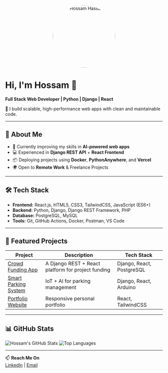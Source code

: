 <p align="center">
  <img src="https://github.com/hossamkoky599/Portfolio-/blob/main/assets/images/crop-me.jpg" alt="Hossam Hassan" width="200" style="border-radius: 50%;" />
</p>

# Hi, I'm Hossam 👋  
**Full Stack Web Developer | Python | Django | React**

🚀 I build scalable, high-performance web apps with clean and maintainable code.

---

## 🔹 About Me
- 🌱 Currently improving my skills in **AI-powered web apps**
- 💻 Experienced in **Django REST API** + **React Frontend**
- 📦 Deploying projects using **Docker**, **PythonAnywhere**, and **Vercel**
- 🌍 Open to **Remote Work** & Freelance Projects

---

## 🛠 Tech Stack
- **Frontend:** React.js, HTML5, CSS3, TailwindCSS, JavaScript (ES6+)
- **Backend:** Python, Django, Django REST Framework, PHP
- **Database:** PostgreSQL, MySQL
- **Tools:** Git, GitHub Actions, Docker, Postman, VS Code

---

## 📌 Featured Projects
| Project | Description | Tech Stack |
|---------|-------------|------------|
| [Crowd Funding App](https://github.com/hossamkoky599/Crowd-Funding-Django) | A Django REST + React platform for project funding | Django, React, PostgreSQL |
| [Smart Parking System](https://github.com/hossamkoky599/Smart-Parking-System) | IoT + AI for parking management | Django, React, Arduino |
| [Portfolio Website](https://github.com/hossamkoky599/Portfolio-) | Responsive personal portfolio | React, TailwindCSS |

---

## 📊 GitHub Stats
![Hossam's GitHub Stats](https://github-readme-stats.vercel.app/api?username=hossamkoky599&show_icons=true&theme=tokyonight)
![Top Languages](https://github-readme-stats.vercel.app/api/top-langs/?username=hossamkoky599&layout=compact&theme=tokyonight)

---

📫 **Reach Me On**  
[LinkedIn](https://www.linkedin.com/in/hossamhassan99/) | [Email](mailto:hossamhussan599@gmail.com)

<!--
**hossamkoky599/hossamkoky599** is a ✨ _special_ ✨ repository because its `README.md` (this file) appears on your GitHub profile.

Here are some ideas to get you started:

- 🔭 I’m currently working on ...
- 🌱 I’m currently learning ...
- 👯 I’m looking to collaborate on ...
- 🤔 I’m looking for help with ...
- 💬 Ask me about ...
- 📫 How to reach me: ...
- 😄 Pronouns: ...
- ⚡ Fun fact: ...
-->
